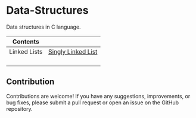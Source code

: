 # Data-Structures
Data structures in C language.

|Contents|       |
|--------|-------|
|Linked Lists|[Singly Linked List]((/Data-Structures/tree/main/Linked%20lists/Singly%20linked%20list))|
|||
|||
|||
|||




## Contribution

Contributions are welcome! If you have any suggestions, improvements, or bug fixes, please submit a pull request or open an issue on the GitHub repository.
